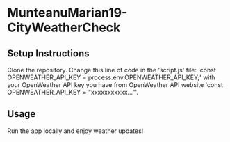 # MunteanuMarian19-CityWeatherCheck

## Setup Instructions
Clone the repository.
Change this line of code in the 'script.js' file: 'const OPENWEATHER_API_KEY = process.env.OPENWEATHER_API_KEY;' with your OpenWeather API key you have from OpenWeather API website 'const OPENWEATHER_API_KEY = "xxxxxxxxxxx..."'.

## Usage
Run the app locally and enjoy weather updates!
